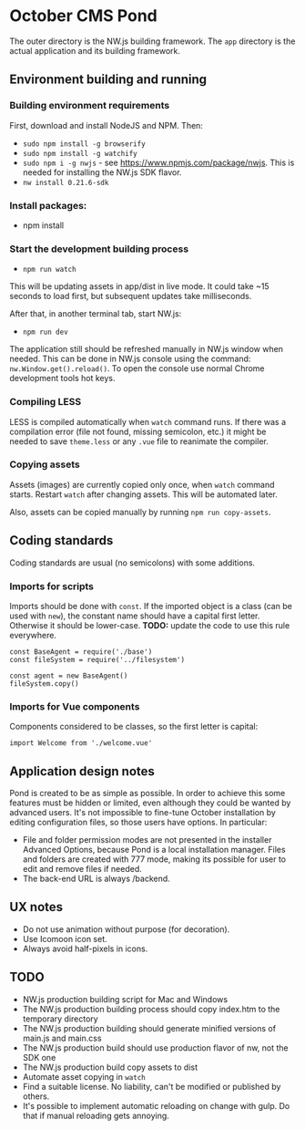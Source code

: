 # October CMS Pond

The outer directory is the NW.js building framework. The `app` directory is the actual application and its building framework.

## Environment building and running

### Building environment requirements

First, download and install NodeJS and NPM. Then:

* `sudo npm install -g browserify`
* `sudo npm install -g watchify`
* `sudo npm i -g nwjs` - see https://www.npmjs.com/package/nwjs. This is needed for installing the NW.js SDK flavor.
* `nw install 0.21.6-sdk`

### Install packages:

* npm install

### Start the development building process

* `npm run watch`

This will be updating assets in app/dist in live mode. It could take ~15 seconds to load first, but subsequent updates take milliseconds.

After that, in another terminal tab, start NW.js:

* `npm run dev`

The application still should be refreshed manually in NW.js window when needed. This can be done in NW.js console using the command: `nw.Window.get().reload()`. To open the console use normal Chrome development tools hot keys.

### Compiling LESS

LESS is compiled automatically when `watch` command runs. If there was a compilation error (file not found, missing semicolon, etc.) it might be needed to save `theme.less` or any `.vue` file to reanimate the compiler.

### Copying assets

Assets (images) are currently copied only once, when `watch` command starts. Restart `watch` after changing assets. This will be automated later. 

Also, assets can be copied manually by running `npm run copy-assets`.

## Coding standards

Coding standards are usual (no semicolons) with some additions.

### Imports for scripts

Imports should be done with `const`. If the imported object is a class (can be used with `new`), the constant name should have a capital first letter. Otherwise it should be lower-case. **TODO:** update the code to use this rule everywhere.


```
const BaseAgent = require('./base')
const fileSystem = require('../filesystem')

const agent = new BaseAgent()
fileSystem.copy()
```

### Imports for Vue components

Components considered to be classes, so the first letter is capital:

```
import Welcome from './welcome.vue'
```

## Application design notes

Pond is created to be as simple as possible. In order to achieve this some features must be hidden or limited, even although they could be wanted by advanced users. It's not impossible to fine-tune October installation by editing configuration files, so those users have options. In particular:

* File and folder permission modes are not presented in the installer Advanced Options, because Pond is a local installation manager. Files and folders are created with 777 mode, making its possible for user to edit and remove files if needed.
* The back-end URL is always /backend.

## UX notes

* Do not use animation without purpose (for decoration).
* Use Icomoon icon set.
* Always avoid half-pixels in icons.

## TODO

* NW.js production building script for Mac and Windows
* The NW.js production building process should copy index.htm to the temporary directory
* The NW.js production building should generate minified versions of main.js and main.css
* The NW.js production build should use production flavor of nw, not the SDK one
* The NW.js production build copy assets to dist
* Automate asset copying in `watch`
* Find a suitable license. No liability, can't be modified or published by others.
* It's possible to implement automatic reloading on change with gulp. Do that if manual reloading gets annoying.

